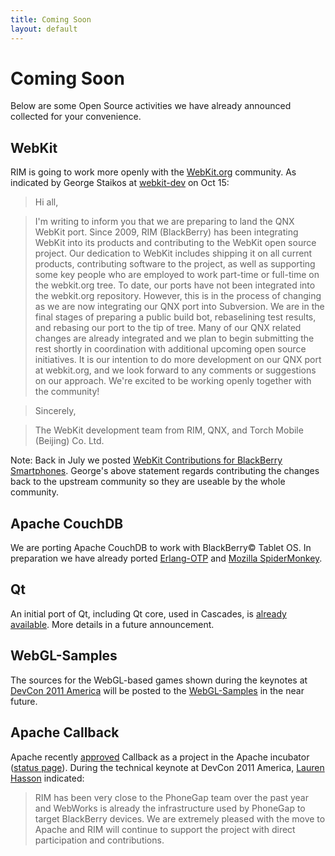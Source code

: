 ```yaml
---
title: Coming Soon
layout: default
---
```


# Coming Soon

Below are some Open Source activities we have already announced collected for your convenience.

## WebKit

RIM is going to work more openly with the [WebKit.org](http://webkit.org) community. As indicated by George Staikos at [webkit-dev](https://lists.webkit.org/pipermail/webkit-dev/2011-October/018264.html) on Oct 15:

> Hi all,

> I'm writing to inform you that we are preparing to land the QNX WebKit port.
> Since 2009, RIM (BlackBerry) has been integrating WebKit into its products
> and contributing to the WebKit open source project.  Our dedication to WebKit
> includes shipping it on all current products, contributing software to the project,
> as well as supporting some key people who are employed to work part-time or full-time on the
> webkit.org tree.  To date, our ports have not been integrated into the webkit.org
> repository.  However, this is in the process of changing as
> we are now integrating our QNX port into Subversion.  We are in the
> final stages of preparing a public build bot, rebaselining test
> results, and rebasing our port to the tip of tree.  Many of our QNX
> related changes are already integrated and we plan to begin submitting
> the rest shortly in coordination with additional upcoming open source
> initiatives.  It is our intention to do more development on our QNX
> port at webkit.org, and we look forward to any comments or suggestions
> on our approach.  We're excited to be working openly together with the
> community!

> Sincerely,

> The WebKit development team from RIM, QNX, and Torch Mobile (Beijing) Co. Ltd.

Note: Back in July we posted [WebKit Contributions for BlackBerry Smartphones](http://github.com/blackberry/WebKit-Smartphone). George's above statement regards contributing the changes back to the upstream community so they are useable by the whole community.

## Apache CouchDB

We are porting Apache CouchDB to work with BlackBerry&copy; Tablet OS.  In preparation we have already ported [Erlang-OTP](http://github.com/blackberry/Erlang-OTP) and [Mozilla SpiderMonkey](http://github.com/blackberry/SpiderMonkey).

## Qt

An initial port of Qt, including Qt core, used in Cascades, is [already available](http://github.com/blackberry/Qt).
More details in a future announcement.

## WebGL-Samples

The sources for the WebGL-based games shown during the keynotes at [DevCon 2011 America](http://www.blackberrydevcon.com/americas)
will be posted to the [WebGL-Samples](http://github.com/blackberry/WebGL-Samples) in the near future.

## Apache Callback

Apache recently [approved](http://markmail.org/message/prcqe76mbseycbwl#query:+page:1+mid:6fvnvrvfumuaviwh+state:results)
Callback as a project in the Apache incubator ([status page](http://incubator.apache.org/projects/callback.html)).
During the technical keynote at DevCon 2011 America, [Lauren Hasson](https://github.com/ldhasson) indicated:

> RIM has been very close to the PhoneGap team over the past year and WebWorks is already the infrastructure used by PhoneGap to
> target BlackBerry devices. We are extremely pleased with the move to Apache and RIM will continue to support the project with
> direct participation and contributions.
